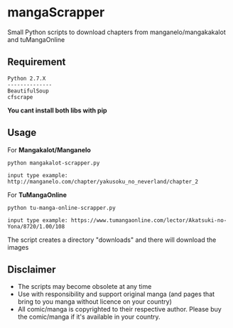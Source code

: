 # mangaScrapper

Small Python scripts to download chapters from manganelo/mangakakalot and tuMangaOnline

## Requirement
    
    Python 2.7.X
    --------------
    BeautifulSoup
    cfscrape
    
**You cant install both libs with pip**

## Usage

For **Mangakalot/Manganelo**

    python mangakalot-scrapper.py
```input type example: http://manganelo.com/chapter/yakusoku_no_neverland/chapter_2``` 
    
For **TuMangaOnline**

    python tu-manga-online-scrapper.py
```input type example: https://www.tumangaonline.com/lector/Akatsuki-no-Yona/8720/1.00/108``` 
    
The script creates a directory "downloads" and there will download the images
    
## Disclaimer

- The scripts may become obsolete at any time
- Use with responsibility and support original manga (and pages that bring to you manga without licence on your country)
- All comic/manga is copyrighted to their respective author. Please buy the comic/manga if it's available in your country.
